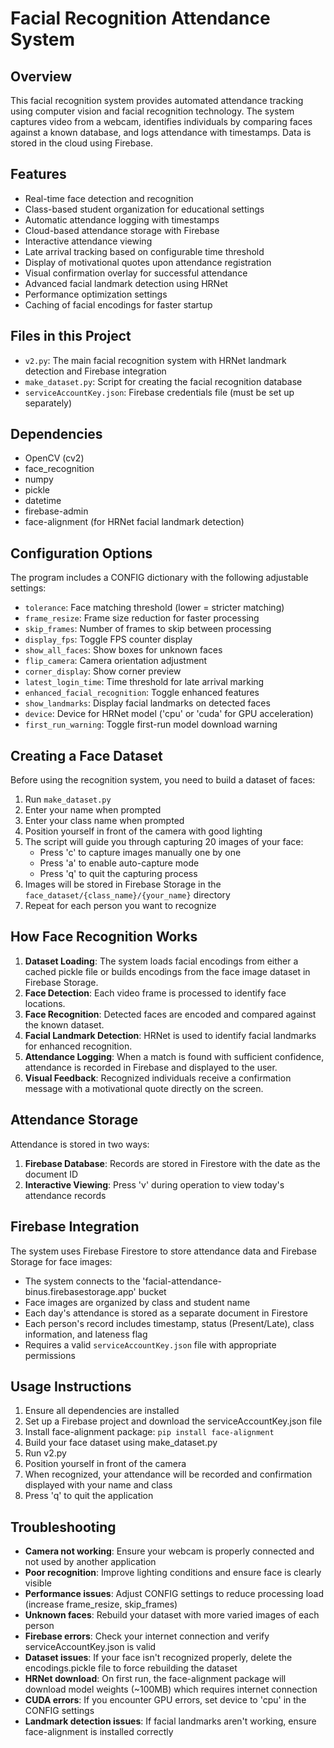 # Facial Recognition Attendance System

## Overview
This facial recognition system provides automated attendance tracking using computer vision and facial recognition technology. The system captures video from a webcam, identifies individuals by comparing faces against a known database, and logs attendance with timestamps. Data is stored in the cloud using Firebase.

## Features
- Real-time face detection and recognition
- Class-based student organization for educational settings
- Automatic attendance logging with timestamps
- Cloud-based attendance storage with Firebase
- Interactive attendance viewing
- Late arrival tracking based on configurable time threshold
- Display of motivational quotes upon attendance registration
- Visual confirmation overlay for successful attendance
- Advanced facial landmark detection using HRNet
- Performance optimization settings
- Caching of facial encodings for faster startup

## Files in this Project
- `v2.py`: The main facial recognition system with HRNet landmark detection and Firebase integration
- `make_dataset.py`: Script for creating the facial recognition database
- `serviceAccountKey.json`: Firebase credentials file (must be set up separately)

## Dependencies
- OpenCV (cv2)
- face_recognition
- numpy
- pickle
- datetime
- firebase-admin
- face-alignment (for HRNet facial landmark detection)

## Configuration Options
The program includes a CONFIG dictionary with the following adjustable settings:

- `tolerance`: Face matching threshold (lower = stricter matching)
- `frame_resize`: Frame size reduction for faster processing
- `skip_frames`: Number of frames to skip between processing
- `display_fps`: Toggle FPS counter display
- `show_all_faces`: Show boxes for unknown faces
- `flip_camera`: Camera orientation adjustment
- `corner_display`: Show corner preview
- `latest_login_time`: Time threshold for late arrival marking
- `enhanced_facial_recognition`: Toggle enhanced features
- `show_landmarks`: Display facial landmarks on detected faces
- `device`: Device for HRNet model ('cpu' or 'cuda' for GPU acceleration)
- `first_run_warning`: Toggle first-run model download warning

## Creating a Face Dataset
Before using the recognition system, you need to build a dataset of faces:

1. Run `make_dataset.py`
2. Enter your name when prompted
3. Enter your class name when prompted
4. Position yourself in front of the camera with good lighting
5. The script will guide you through capturing 20 images of your face:
   - Press 'c' to capture images manually one by one
   - Press 'a' to enable auto-capture mode
   - Press 'q' to quit the capturing process
6. Images will be stored in Firebase Storage in the `face_dataset/{class_name}/{your_name}` directory
7. Repeat for each person you want to recognize

## How Face Recognition Works
1. **Dataset Loading**: The system loads facial encodings from either a cached pickle file or builds encodings from the face image dataset in Firebase Storage.
2. **Face Detection**: Each video frame is processed to identify face locations.
3. **Face Recognition**: Detected faces are encoded and compared against the known dataset.
4. **Facial Landmark Detection**: HRNet is used to identify facial landmarks for enhanced recognition.
5. **Attendance Logging**: When a match is found with sufficient confidence, attendance is recorded in Firebase and displayed to the user.
6. **Visual Feedback**: Recognized individuals receive a confirmation message with a motivational quote directly on the screen.

## Attendance Storage
Attendance is stored in two ways:
1. **Firebase Database**: Records are stored in Firestore with the date as the document ID
2. **Interactive Viewing**: Press 'v' during operation to view today's attendance records

## Firebase Integration
The system uses Firebase Firestore to store attendance data and Firebase Storage for face images:
- The system connects to the 'facial-attendance-binus.firebasestorage.app' bucket
- Face images are organized by class and student name
- Each day's attendance is stored as a separate document in Firestore
- Each person's record includes timestamp, status (Present/Late), class information, and lateness flag
- Requires a valid `serviceAccountKey.json` file with appropriate permissions

## Usage Instructions
1. Ensure all dependencies are installed
2. Set up a Firebase project and download the serviceAccountKey.json file
3. Install face-alignment package: `pip install face-alignment`
4. Build your face dataset using make_dataset.py
5. Run v2.py
6. Position yourself in front of the camera
7. When recognized, your attendance will be recorded and confirmation displayed with your name and class
8. Press 'q' to quit the application

## Troubleshooting
- **Camera not working**: Ensure your webcam is properly connected and not used by another application
- **Poor recognition**: Improve lighting conditions and ensure face is clearly visible
- **Performance issues**: Adjust CONFIG settings to reduce processing load (increase frame_resize, skip_frames)
- **Unknown faces**: Rebuild your dataset with more varied images of each person
- **Firebase errors**: Check your internet connection and verify serviceAccountKey.json is valid
- **Dataset issues**: If your face isn't recognized properly, delete the encodings.pickle file to force rebuilding the dataset
- **HRNet download**: On first run, the face-alignment package will download model weights (~100MB) which requires internet connection
- **CUDA errors**: If you encounter GPU errors, set device to 'cpu' in the CONFIG settings
- **Landmark detection issues**: If facial landmarks aren't working, ensure face-alignment is installed correctly
